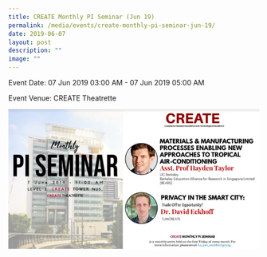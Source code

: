 ```yaml
---
title: CREATE Monthly PI Seminar (Jun 19)
permalink: /media/events/create-monthly-pi-seminar-jun-19/
date: 2019-06-07
layout: post
description: ""
image: ""
---
```


Event Date: 07 Jun 2019 03:00 AM - 07 Jun 2019 05:00 AM

Event Venue: CREATE Theatrette

![](/images/Events/June%202019.jpg)